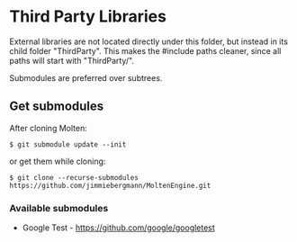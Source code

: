 # Third Party Libraries
External libraries are not located directly under this folder, but instead in its child folder "ThirdParty". This makes the #include paths cleaner, since all paths will start with "ThirdParty/".

Submodules are preferred over subtrees.

## Get submodules
After cloning Molten:
```
$ git submodule update --init
```
or get them while cloning:
```
$ git clone --recurse-submodules https://github.com/jimmiebergmann/MoltenEngine.git
```

### Available submodules
*   Google Test - <https://github.com/google/googletest>